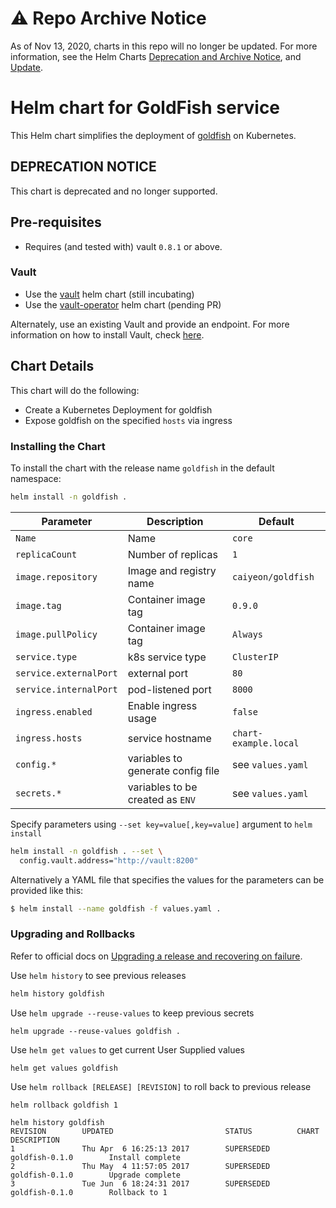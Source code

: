 # ⚠️ Repo Archive Notice

As of Nov 13, 2020, charts in this repo will no longer be updated.
For more information, see the Helm Charts [Deprecation and Archive Notice](https://github.com/nholuongut/Helmcharts#%EF%B8%8F-deprecation-and-archive-notice), and [Update](https://helm.sh/blog/charts-repo-deprecation/).

# Helm chart for GoldFish service

This Helm chart simplifies the deployment of [goldfish](https://github.com/Caiyeon/goldfish) on Kubernetes.

## DEPRECATION NOTICE

This chart is deprecated and no longer supported.

## Pre-requisites

* Requires (and tested with) vault `0.8.1` or above.

### Vault

* Use the [vault](https://github.com/kubernetes/charts/tree/master/incubator/vault) helm chart (still incubating)
* Use the [vault-operator](https://github.com/kubernetes/charts/tree/master/incubator/vault-operator) helm chart (pending PR)

Alternately, use an existing Vault and provide an endpoint. For more information on how to install Vault, check [here](https://www.vaultproject.io/docs/install/index.html).

## Chart Details

This chart will do the following:

* Create a Kubernetes Deployment for goldfish
* Expose goldfish on the specified `hosts` via ingress

### Installing the Chart

To install the chart with the release name `goldfish` in the default namespace:

```bash
helm install -n goldfish .
```

|       Parameter        |            Description            |          Default           |
| ---------------------- | --------------------------------- | -------------------------- |
| `Name`                 | Name                              | `core`                     |
| `replicaCount`         | Number of replicas                | `1`                        |
| `image.repository`     | Image and registry name           | `caiyeon/goldfish`         |
| `image.tag`            | Container image tag               | `0.9.0`                    |
| `image.pullPolicy`     | Container image tag               | `Always`                   |
| `service.type`         | k8s service type                  | `ClusterIP`                |
| `service.externalPort` | external port                     | `80`                       |
| `service.internalPort` | pod-listened port                 | `8000`                     |
| `ingress.enabled`      | Enable ingress usage              | `false`                    |
| `ingress.hosts`        | service hostname                  | `chart-example.local`      |
| `config.*`             | variables to generate config file | see `values.yaml`          |
| `secrets.*`            | variables to be created as `ENV`  | see `values.yaml`          |

Specify parameters using `--set key=value[,key=value]` argument to `helm install`

```bash
helm install -n goldfish . --set \
  config.vault.address="http://vault:8200"
```

Alternatively a YAML file that specifies the values for the parameters can be provided like this:

```bash
$ helm install --name goldfish -f values.yaml .
```

### Upgrading and Rollbacks

Refer to official docs on [Upgrading a release and recovering on failure](https://github.com/kubernetes/helm/blob/master/docs/using_helm.md#helm-upgrade-and-helm-rollback-upgrading-a-release-and-recovering-on-failure).

Use `helm history` to see previous releases
```bash
helm history goldfish
```

Use `helm upgrade --reuse-values` to keep previous secrets
```
helm upgrade --reuse-values goldfish .
```

Use `helm get values` to get current User Supplied values
```
helm get values goldfish
```

Use `helm rollback [RELEASE] [REVISION]` to roll back to previous release
```
helm rollback goldfish 1

helm history goldfish
REVISION        UPDATED                         STATUS          CHART                   DESCRIPTION
1               Thu Apr  6 16:25:13 2017        SUPERSEDED      goldfish-0.1.0        Install complete
2               Thu May  4 11:57:05 2017        SUPERSEDED      goldfish-0.1.0        Upgrade complete
3               Tue Jun  6 18:24:31 2017        SUPERSEDED      goldfish-0.1.0        Rollback to 1
```
